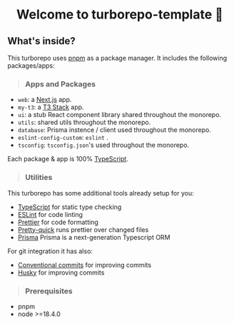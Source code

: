 <h1 align="center">Welcome to turborepo-template 👋</h1>

## What's inside?

This turborepo uses [pnpm](https://pnpm.io) as a package manager. It includes the following packages/apps:

> ### Apps and Packages

- `web`: a [Next.js](https://nextjs.org/) app.
- `my-t3`: a [T3 Stack](https://nextjs.org/) app.
- `ui`: a stub React component library shared throughout the monorepo.
- `utils`: shared utils throughout the monorepo.
- `database`: Prisma instence / client used throughout the monorepo.
- `eslint-config-custom`: `eslint` .
- `tsconfig`: `tsconfig.json`'s used throughout the monorepo.

Each package & app is 100% [TypeScript](https://www.typescriptlang.org/).

> ### Utilities

This turborepo has some additional tools already setup for you:

- [TypeScript](https://www.typescriptlang.org/) for static type checking
- [ESLint](https://eslint.org/) for code linting
- [Prettier](https://prettier.io) for code formatting
- [Pretty-quick](https://github.com/azz/pretty-quick) runs prettier over changed files
- [Prisma](https://github.com/prisma/prisma) Prisma is a next-generation Typescript ORM

For git integration it has also:

- [Conventional commits](https://www.conventionalcommits.org/en/v1.0.0/) for improving commits
- [Husky](https://github.com/typicode/husky) for improving commits

> ### Prerequisites

- pnpm
- node >=18.4.0
